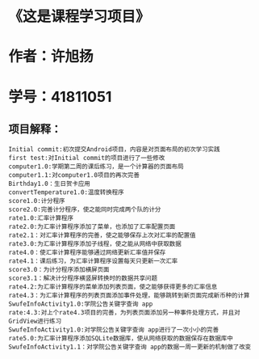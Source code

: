 《这是课程学习项目》
====
作者：许旭扬
====
学号：41811051
=====
项目解释：
--------
    Initial commit:初次提交Android项目，内容是对页面布局的初次学习实践
    first test:对Initial commit的项目进行了一些修改
    computer1.0:学期第二周的课后练习，是一个计算器的页面布局
    computer1.1:对computer1.0项目的再次完善
    Birthday1.0：生日贺卡应用
    convertTemperature1.0:温度转换程序
    score1.0:计分程序
    score2.0:完善计分程序，使之能同时完成两个队的计分
    rate1.0:汇率计算程序
    rate2.0:为汇率计算程序添加了菜单，也添加了汇率配置页面
    rate2.1：对汇率计算程序的完善，使之能够保存上次对汇率的配置值
    rate3.0:为汇率计算程序添加子线程，使之能从网络中获取数据
    rate4.0：使汇率计算程序能够通过网络更新汇率值并保存
    rate4.1：课后练习，为汇率计算程序设置每天只更新一次汇率
    score3.0：为计分程序添加横屏页面
    score3.1：解决计分程序横竖屏转换时的数据共享问题
    rate4.2:为汇率计算程序的菜单添加列表页面，使之能够获得更多的汇率信息
    rate4.3：为汇率计算程序的列表页面添加事件处理，能够跳转到新页面完成新币种的计算
    SwufeInfoActivity1.0:学院公告关键字查询 app
    rate:4.3:对上个rate4.3项目的完善，为列表页面添加另一种事件处理方式，并且对GridView进行练习
    SwufeInfoActivity1.0:对学院公告关键字查询 app进行了一次小小的完善
    rate5.0:为汇率计算程序添加SQLite数据库，使从网络获取的数据保存在数据库中
    SwufeInfoActivity1.1：对学院公告关键字查询 app的数据一周一更新的机制做了改变
    
